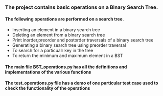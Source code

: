 ### The project contains basic operations on a Binary Search Tree.
#### The following operations are performed on a search tree.

- Inserting an element in a binary search tree <br />
- Deleting an element from a binary search tree <br />
- Print inorder,preorder and postorder traversals of a binary search tree <br />
- Generating a binary search tree using preorder traversal <br />
- To search for a particualr key in the tree <br />
- To return the minimum and maximum element in a BST <br />

#### The main file BST_operations.py has all the definitions and implementations of the various functions <br />
#### The test_operations.py file has a demo of one particular test case used to check the functionality of the operations <br />
